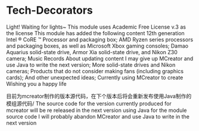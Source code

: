 # Tech-Decorators
Light! Waiting for lights~ This module uses Academic Free License v.3 as the license This module has added the following content
12th generation Intel ® CoRE ™ Processor and packaging box;
AMD Ryzen series processors and packaging boxes, as well as Microsoft Xbox gaming consoles;
Damao Aquarius solid-state drive, Armor Xia solid-state drive, and Nikon Z30 camera;
Music Records About updating content I may give up MCreator and use Java to write the next version; More solid-state drives and Nikon cameras; Products that do not consider making fans (including graphics cards); And other unexpected ideas; Currently using MCreator to create Wishing you a happy life

目前为mcreator制作的版本源代码，在下个版本后将会重新发布使用Java制作的模组源代码/
The source code for the version currently produced for mcreator will be re released in the next version using Java for the module source code
 I will probably abandon MCreator and use Java to write in the next version

